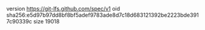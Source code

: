 version https://git-lfs.github.com/spec/v1
oid sha256:e5d97b97dd8bf8bf5adef9783ade8d7c18d683121392be2223bde3917c90339c
size 19018
